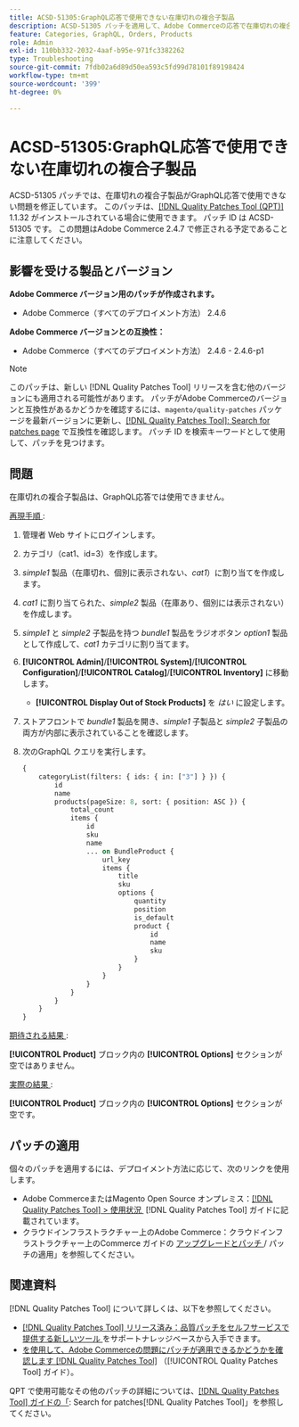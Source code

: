 ```yaml
---
title: ACSD-51305:GraphQL応答で使用できない在庫切れの複合子製品
description: ACSD-51305 パッチを適用して、Adobe Commerceの応答で在庫切れの複合子製品を使用できないGraphQLの問題を修正してください。
feature: Categories, GraphQL, Orders, Products
role: Admin
exl-id: 110bb332-2032-4aaf-b95e-971fc3382262
type: Troubleshooting
source-git-commit: 7fdb02a6d89d50ea593c5fd99d78101f89198424
workflow-type: tm+mt
source-wordcount: '399'
ht-degree: 0%

---
```


# ACSD-51305:GraphQL応答で使用できない在庫切れの複合子製品

ACSD-51305 パッチでは、在庫切れの複合子製品がGraphQL応答で使用できない問題を修正しています。 このパッチは、[[!DNL Quality Patches Tool (QPT)]](https://experienceleague.adobe.com/ja/docs/commerce-operations/tools/quality-patches-tool/quality-patches-tool-to-self-serve-quality-patches) 1.1.32 がインストールされている場合に使用できます。 パッチ ID は ACSD-51305 です。 この問題はAdobe Commerce 2.4.7 で修正される予定であることに注意してください。

## 影響を受ける製品とバージョン

**Adobe Commerce バージョン用のパッチが作成されます。**

* Adobe Commerce（すべてのデプロイメント方法） 2.4.6

**Adobe Commerce バージョンとの互換性：**

* Adobe Commerce（すべてのデプロイメント方法） 2.4.6 - 2.4.6-p1

>[!NOTE]
>
>このパッチは、新しい [!DNL Quality Patches Tool] リリースを含む他のバージョンにも適用される可能性があります。 パッチがAdobe Commerceのバージョンと互換性があるかどうかを確認するには、`magento/quality-patches` パッケージを最新バージョンに更新し、[[!DNL Quality Patches Tool]: Search for patches page](https://experienceleague.adobe.com/tools/commerce-quality-patches/index.html?lang=ja) で互換性を確認します。 パッチ ID を検索キーワードとして使用して、パッチを見つけます。

## 問題

在庫切れの複合子製品は、GraphQL応答では使用できません。

<u> 再現手順 </u>:

1. 管理者 Web サイトにログインします。
1. カテゴリ（cat1、id=3）を作成します。
1. *simple1* 製品（在庫切れ、個別に表示されない、*cat1*）に割り当てを作成します。
1. *cat1* に割り当てられた、*simple2* 製品（在庫あり、個別には表示されない）を作成します。
1. *simple1* と *simple2* 子製品を持つ *bundle1* 製品をラジオボタン *option1* 製品として作成して、*cat1* カテゴリに割り当てます。
1. **[!UICONTROL Admin]**/**[!UICONTROL System]**/**[!UICONTROL Configuration]**/**[!UICONTROL Catalog]**/**[!UICONTROL Inventory]** に移動します。

   * **[!UICONTROL Display Out of Stock Products]** を *はい* に設定します。

1. ストアフロントで *bundle1* 製品を開き、*simple1* 子製品と *simple2* 子製品の両方が内部に表示されていることを確認します。
1. 次のGraphQL クエリを実行します。

   ```GraphQL
   {
       categoryList(filters: { ids: { in: ["3"] } }) {
           id
           name
           products(pageSize: 8, sort: { position: ASC }) {
               total_count
               items {
                   id
                   sku
                   name
                   ... on BundleProduct {
                       url_key
                       items {
                           title
                           sku
                           options {
                               quantity
                               position
                               is_default
                               product {
                                   id
                                   name
                                   sku
                               }
                           }
                       }
                   }
               }
           }
       }
   }
   ```

<u> 期待される結果 </u>:

**[!UICONTROL Product]** ブロック内の **[!UICONTROL Options]** セクションが空ではありません。

<u> 実際の結果 </u>:

**[!UICONTROL Product]** ブロック内の **[!UICONTROL Options]** セクションが空です。

## パッチの適用

個々のパッチを適用するには、デプロイメント方法に応じて、次のリンクを使用します。

* Adobe CommerceまたはMagento Open Source オンプレミス：[[!DNL Quality Patches Tool] > 使用状況 &#x200B;](/help/tools/quality-patches-tool/usage.md) [!DNL Quality Patches Tool] ガイドに記載されています。
* クラウドインフラストラクチャー上のAdobe Commerce：クラウドインフラストラクチャー上のCommerce ガイドの [&#x200B; アップグレードとパッチ &#x200B;](https://experienceleague.adobe.com/docs/commerce-cloud-service/user-guide/develop/upgrade/apply-patches.html?lang=ja)/ パッチの適用」を参照してください。

## 関連資料

[!DNL Quality Patches Tool] について詳しくは、以下を参照してください。

* [[!DNL Quality Patches Tool]  リリース済み：品質パッチをセルフサービスで提供する新しいツール &#x200B;](https://experienceleague.adobe.com/ja/docs/commerce-operations/tools/quality-patches-tool/quality-patches-tool-to-self-serve-quality-patches) をサポートナレッジベースから入手できます。
* [&#x200B; を使用して、Adobe Commerceの問題にパッチが適用できるかどうかを確認します  [!DNL Quality Patches Tool]](/help/tools/quality-patches-tool/patches-available-in-qpt/check-patch-for-magento-issue-with-magento-quality-patches.md) （[!UICONTROL Quality Patches Tool] ガイド）。


QPT で使用可能なその他のパッチの詳細については、[[!DNL Quality Patches Tool] ガイドの「](https://experienceleague.adobe.com/tools/commerce-quality-patches/index.html?lang=ja): Search for patches[!DNL Quality Patches Tool]」を参照してください。
